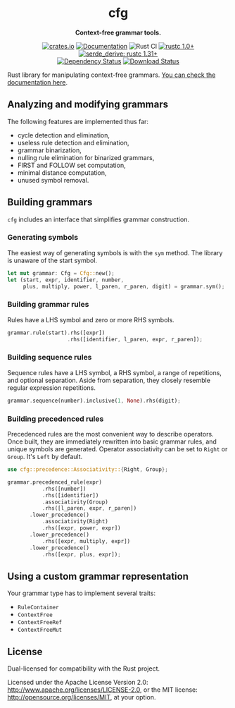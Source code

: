 <div align="center">
  <h1>cfg</h1>
  <p>
    <strong>Context-free grammar tools.</strong>
  </p>
  <p>

[![crates.io][crates.io shield]][crates.io link]
[![Documentation][docs.rs badge]][docs.rs link]
![Rust CI][github ci badge]
[![rustc 1.0+]][Rust 1.0]
[![serde_derive: rustc 1.31+]][Rust 1.31]
<br />
[![Dependency Status][deps.rs status]][deps.rs link]
[![Download Status][shields.io download count]][crates.io link]

  </p>
</div>

[crates.io shield]: https://img.shields.io/crates/v/cfg?label=latest
[crates.io link]: https://crates.io/crates/cfg
[docs.rs badge]: https://docs.rs/cfg/badge.svg?version=0.5.0
[docs.rs link]: https://docs.rs/cfg/0.5.0/bit_vec/
[github ci badge]: https://github.com/contain-rs/linked-hash-map/workflows/Rust/badge.svg?branch=master
[rustc 1.0+]: https://img.shields.io/badge/rustc-1.0%2B-blue.svg
[serde_derive: rustc 1.31+]: https://img.shields.io/badge/serde_derive-rustc_1.31+-lightgray.svg
[Rust 1.0]: https://blog.rust-lang.org/2015/05/15/Rust-1.0.html
[Rust 1.31]: https://blog.rust-lang.org/2018/12/06/Rust-1.31-and-rust-2018.html
[deps.rs status]: https://deps.rs/crate/cfg/0.5.0/status.svg
[deps.rs link]: https://deps.rs/crate/cfg/0.5.0
[shields.io download count]: https://img.shields.io/crates/d/cfg.svg

Rust library for manipulating context-free grammars.
[You can check the documentation here](https://docs.rs/cfg/).

## Analyzing and modifying grammars

The following features are implemented thus far:

* cycle detection and elimination,
* useless rule detection and elimination,
* grammar binarization,
* nulling rule elimination for binarized grammars,
* FIRST and FOLLOW set computation,
* minimal distance computation,
* unused symbol removal.

## Building grammars

`cfg` includes an interface that simplifies grammar construction.

### Generating symbols

The easiest way of generating symbols is with the `sym` method. The library is unaware
of the start symbol.

```rust
let mut grammar: Cfg = Cfg::new();
let (start, expr, identifier, number,
     plus, multiply, power, l_paren, r_paren, digit) = grammar.sym();
```

### Building grammar rules

Rules have a LHS symbol and zero or more RHS symbols.

```rust
grammar.rule(start).rhs([expr])
                   .rhs([identifier, l_paren, expr, r_paren]);
```

### Building sequence rules

Sequence rules have a LHS symbol, a RHS symbol, a range of repetitions, and
optional separation. Aside from separation, they closely resemble regular
expression repetitions.

```rust
grammar.sequence(number).inclusive(1, None).rhs(digit);
```

### Building precedenced rules

Precedenced rules are the most convenient way to describe operators. Once
built, they are immediately rewritten into basic grammar rules, and unique
symbols are generated. Operator associativity can be set to `Right` or
`Group`. It's `Left` by default.

```rust
use cfg::precedence::Associativity::{Right, Group};

grammar.precedenced_rule(expr)
           .rhs([number])
           .rhs([identifier])
           .associativity(Group)
           .rhs([l_paren, expr, r_paren])
       .lower_precedence()
           .associativity(Right)
           .rhs([expr, power, expr])
       .lower_precedence()
           .rhs([expr, multiply, expr])
       .lower_precedence()
           .rhs([expr, plus, expr]);
```

## Using a custom grammar representation

Your grammar type has to implement several traits:

* `RuleContainer`
* `ContextFree`
* `ContextFreeRef`
* `ContextFreeMut`

## License

Dual-licensed for compatibility with the Rust project.

Licensed under the Apache License Version 2.0:
http://www.apache.org/licenses/LICENSE-2.0, or the MIT license:
http://opensource.org/licenses/MIT, at your option.
